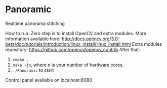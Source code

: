 # Panoramic
Realtime panorama stitching

How to run:
Zero step is to install OpenCV and extra modules. More information available here: http://docs.opencv.org/3.0-beta/doc/tutorials/introduction/linux_install/linux_install.html
Extra modules repository: https://github.com/opencv/opencv_contrib
After that:
1) `cmake .`
2) `make -jn`, where n is your number of hardware cores.
3) `./Panoramic` to start 

Control panel available on localhost:8080
